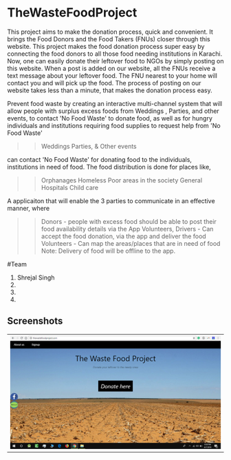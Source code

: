 # TheWasteFoodProject
This project aims to make the donation process, quick and convenient. It brings the Food Donors and the Food Takers (FNUs) closer through this website. This project makes the food donation process super easy by connecting the food donors to all those food needing institutions in Karachi. Now, one can easily donate their leftover food to NGOs by simply posting on this website. When a post is added on our website, all the FNUs receive a text message about your leftover food. The FNU nearest to your home will contact you and will pick up the food. The process of posting on our website takes less than a minute, that makes the donation process easy.

Prevent food waste by creating an interactive multi-channel system that will allow people with surplus excess foods from Weddings , Parties, and other events, to contact 'No Food Waste' to donate food, as well as for hungry individuals and institutions requiring food supplies to request help from 'No Food Waste'

>> Weddings
>> Parties, &
>> Other events

can contact 'No Food Waste' for donating food to the individuals, institutions in need of food. The food distribution is done for places like,

>> Orphanages
>> Homeless
>> Poor areas in the society
>> General Hospitals
>> Child care

A applicaiton that will enable the 3 parties to communicate in an effective manner, where

>> Donors - people with excess food should be able to post their food availability details via the App
>> Volunteers, Drivers - Can accept the food donation, via the app and deliver the food
>> Volunteers - Can map the areas/places that are in need of food
Note: Delivery of food will be offline to the app.

#Team

1. Shrejal Singh
2.
3.
4.

## Screenshots

<table>
  <tbody>
    <tr>
      <!-- Video 1 -->
      <td align="center">
          <img width="700" alt="Simply Notify" src="/screenshots/Screenshot%20(485).png">
          <br>
      </td>
    </tr>
  </tbody>
 </table>
